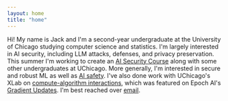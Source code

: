 ```yaml
---
layout: home
title: "home"
---
```


Hi! My name is Jack and I'm a second-year undergraduate at the University of Chicago studying computer science and statistics. I'm largely interested in AI security, including LLM attacks, defenses, and privacy preservation. This summer I'm working to create an [AI Security Course](https://xlabaisecurity.com/) along with some other undergraduates at UChicago. More generally, I'm interested in secure and robust ML as well as [AI safety](https://uchicagoaisafety.com/). I've also done work with UChicago's XLab on [compute-algorithm interactions](https://arxiv.org/abs/2505.04075), which was featured on Epoch AI's [Gradient Updates](https://epoch.ai/gradient-updates/how-fast-can-algorithms-advance-capabilities). I'm best reached over [email](mailto:jacksanderson@uchicago.edu).
